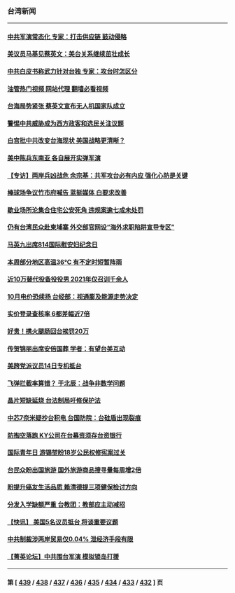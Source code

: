 ### 台湾新闻
---
#### [中共军演常态化 专家：打击供应链 鼓动侵略](../../pages/ncid1349361/n13802988.md?08152045) 
#### [美议员马基见蔡英文：美台关系继续茁壮成长](../../pages/ncid1349361/n13802893.md?08152045) 
#### [中共白皮书称武力针对台独 专家：攻台时怎区分](../../pages/ncid1349361/n13802678.md?08152045) 
#### [油管热门视频 网站代理 翻墙必看视频](http://209.222.30.114:81/youtube.html?08152045)
#### [台海局势紧张 蔡英文宣布无人机国家队成立](../../pages/ncid1349361/n13802793.md?08152045) 
#### [警惕中共威胁成为西方政客和选民关注议题](../../pages/ncid1349361/n13802453.md?08152045) 
#### [白宫批中共改变台海现状 美国战略更清晰？](../../pages/ncid1349361/n13802458.md?08152045) 
#### [美中陈兵东南亚 各自展开实弹军演](../../pages/ncid1349361/n13802464.md?08152045) 
#### [【专访】两岸兵凶战危 余宗基：共军攻台必有内应 强化心防是关键](../../pages/ncid1349361/n13802384.md?08152045) 
#### [棒球场争议竹市府喊告 蓝挺媒体 白要求改善](../../pages/ncid1349361/n13802444.md?08152045) 
#### [歇业场所沦集合住宅公安死角 违规案逾七成未处罚](../../pages/ncid1349361/n13802446.md?08152045) 
#### [仍有台湾民众赴柬埔寨 外交部官网设“海外求职陷阱宣导专区”](../../pages/ncid1349361/n13802381.md?08152045) 
#### [马英九出席814国际慰安妇纪念日](../../pages/ncid1349361/n13802379.md?08152045) 
#### [本周部分地区高温36℃ 有不定时短暂阵雨](../../pages/ncid1349361/n13802380.md?08152045) 
#### [近10万替代役备役役男 2021年仅召训千余人](../../pages/ncid1349361/n13802395.md?08152045) 
#### [10月电价恐续扬 台经部：视通膨及能源走势决定](../../pages/ncid1349361/n13802387.md?08152045) 
#### [实价登录查核率 6都差幅近7倍](../../pages/ncid1349361/n13802383.md?08152045) 
#### [好贵！携火腿肠回台挨罚20万](../../pages/ncid1349361/n13802394.md?08152045) 
#### [传贺锦丽出席安倍国葬 学者：有望台美互动](../../pages/ncid1349361/n13802389.md?08152045) 
#### [美跨党派议员14日专机抵台](../../pages/ncid1349361/n13802356.md?08152045) 
#### [飞弹拦截率算错？ 于北辰：战争非数学问题](../../pages/ncid1349361/n13802347.md?08152045) 
#### [晶片短缺延烧 台法制局吁修保护法](../../pages/ncid1349361/n13802342.md?08152045) 
#### [中芯7奈米疑抄台积电 台国防院：台硅盾出现裂痕](../../pages/ncid1349361/n13802340.md?08152045) 
#### [防掏空落跑 KY公司在台募资须存台资银行](../../pages/ncid1349361/n13802331.md?08152045) 
#### [国际青年日 游锡堃盼18岁公民权修宪案过关](../../pages/ncid1349361/n13801277.md?08152045) 
#### [台民众盼出国旅游 国外旅游商品搜寻量每周增2倍](../../pages/ncid1349361/n13801275.md?08152045) 
#### [盼提升癌友生活品质 赖清德提三项健保检讨方向](../../pages/ncid1349361/n13801265.md?08152045) 
#### [分发入学缺额严重 台教团：教部应主动减招](../../pages/ncid1349361/n13801289.md?08152045) 
#### [【快讯】 美国5名议员抵台 将谈重要议题](../../pages/ncid1349361/n13802345.md?08152045) 
#### [中共制裁涉两岸贸易仅0.04% 泄经济手段有限](../../pages/ncid1349361/n13801207.md?08152045) 
#### [【菁英论坛】中共围台军演 模拟锁岛打援](../../pages/ncid1349361/n13802010.md?08152045) 

---
#### 第 [ [439](./439.md?08152045) / [438](./438.md?08152045) / [437](./437.md?08152045) / [436](./436.md?08152045) / [435](./435.md?08152045) / [434](./434.md?08152045) / [433](./433.md?08152045) / [432](./432.md?08152045) ] 页
